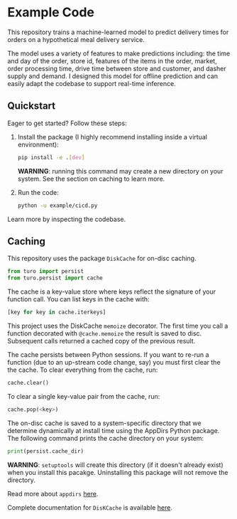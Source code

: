 Example Code
=======================

This repository trains a machine-learned model to predict delivery times for
orders on a hypothetical meal delivery service.

The model uses a variety of features to make predictions including: the
time and day of the order, store id, features of the items in the order,
market, order processing time, drive time between store and customer,
and dasher supply and demand.  I designed this model for offline prediction
and can easily adapt the codebase to support real-time inference.


Quickstart
----------

Eager to get started? Follow these steps:

1. Install the package (I highly recommend installing
inside a virtual environment):

    ```bash
    pip install -e .[dev]
    ```

    **WARNING**: running this command may create a new directory
    on your system.  See the section on caching to learn more.


2. Run the code:

    ```bash
    python -u example/cicd.py
    ```

Learn more by inspecting the codebase.


Caching
----

This repository uses the package `DiskCache` for on-disc caching.

``` python
from turo import persist
from turo.persist import cache
```

The cache is a key-value store where keys reflect the signature of your function
call.  You can list keys in the cache with:

``` python
[key for key in cache.iterkeys]
```

This project uses the DiskCache `memoize` decorator.  The first time you call a
function decorated with `@cache.memoize` the result is saved to disc.
Subsequent calls returned a cached copy of the previous result.

The cache persists between Python sessions.  If you
want to re-run a function (due to an up-stream code change, say) you must
first clear the the cache.  To clear everything from the cache, run:

``` python
cache.clear()
```

To clear a single key-value pair from the cache, run:

``` python
cache.pop(<key>)
```

The on-disc cache is saved to a system-specific directory that we
determine dynamically at install time using the AppDirs Python package.
The following command prints the cache directory on your system:

``` python
print(persist.cache_dir)
```

**WARNING**: `setuptools` will create this directory (if it doesn't
already exist) when you install this pacakge.  Uninstalling this package
will not remove the directory.

Read more about `appdirs`
[here](https://github.com/ActiveState/appdirs).

Complete documentation for `DisKCache` is available
[here](http://www.grantjenks.com/docs/diskcache/api.html).
